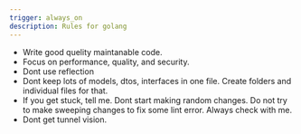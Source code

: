 ```yaml
---
trigger: always_on
description: Rules for golang
---
```


- Write good quelity maintanable code.
- Focus on performance, quality, and security.
- Dont use reflection
- Dont keep lots of models, dtos, interfaces in one file. Create folders and individual files for that.
- If you get stuck, tell me. Dont start making random changes. Do not try to make sweeping changes to fix some lint error. Always check with me.
- Dont get tunnel vision.
